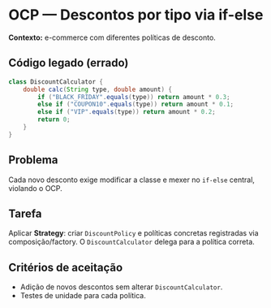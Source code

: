 # OCP — Descontos por tipo via if-else

**Contexto:** e-commerce com diferentes políticas de desconto.

## Código legado (errado)
```java
class DiscountCalculator {
    double calc(String type, double amount) {
        if ("BLACK_FRIDAY".equals(type)) return amount * 0.3;
        else if ("COUPON10".equals(type)) return amount * 0.1;
        else if ("VIP".equals(type)) return amount * 0.2;
        return 0;   
    }
}
```

## Problema
Cada novo desconto exige modificar a classe e mexer no `if-else` central, violando o OCP.

## Tarefa
Aplicar **Strategy**: criar `DiscountPolicy` e políticas concretas registradas via composição/factory. O `DiscountCalculator` delega para a política correta.

## Critérios de aceitação
- Adição de novos descontos sem alterar `DiscountCalculator`.
- Testes de unidade para cada política.
